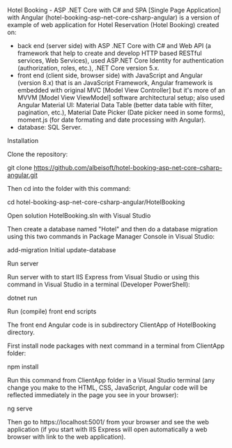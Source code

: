Hotel Booking - ASP .NET Core with C# and SPA [Single Page Application] with Angular (hotel-booking-asp-net-core-csharp-angular) is a version of example of web application for Hotel Reservation (Hotel Booking) created on:
- back end (server side) with ASP .NET Core with C# and Web API (a framework that help to create and develop HTTP based RESTful services, Web Services), used ASP.NET Core Identity for authentication (authorization, roles, etc.), .NET Core version 5.x.
- front end (client side, browser side) with JavaScript and Angular (version 8.x) that is an JavaScript Framework, Angular framework is embedded with original MVC [Model View Controller] but it's more of an MVVM [Model View ViewModel] software architectural setup; also used Angular Material UI: Material Data Table (better data table with filter, pagination, etc.), Material Date Picker (Date picker need in some forms), moment.js (for date formating and date processing with Angular).
- database: SQL Server. 

Installation

Clone the repository:

git clone https://github.com/albeisoft/hotel-booking-asp-net-core-csharp-angular.git

Then cd into the folder with this command:

cd hotel-booking-asp-net-core-csharp-angular/HotelBooking

Open solution HotelBooking.sln with Visual Studio

Then create a database named "Hotel" and then do a database migration using this two commands in Package Manager Console in Visual Studio:

add-migration Initial
update-database

Run server

Run server with <F5> to start IIS Express from Visual Studio or using this command in Visual Studio in a terminal (Developer PowerShell):

dotnet run

Run (compile) front end scripts

The front end Angular code is in subdirectory ClientApp of HotelBooking directory.

First install node packages with next command in a terminal from ClientApp folder:

npm install

Run this command from ClientApp folder in a Visual Studio terminal (any change you make to the HTML, CSS, JavaScript, Angular code will be reflected immediately in the page you see in your browser):

ng serve

Then go to https://localhost:5001/ from your browser and see the web application (if you start with IIS Express will open automatically a web browser with link to the web application).